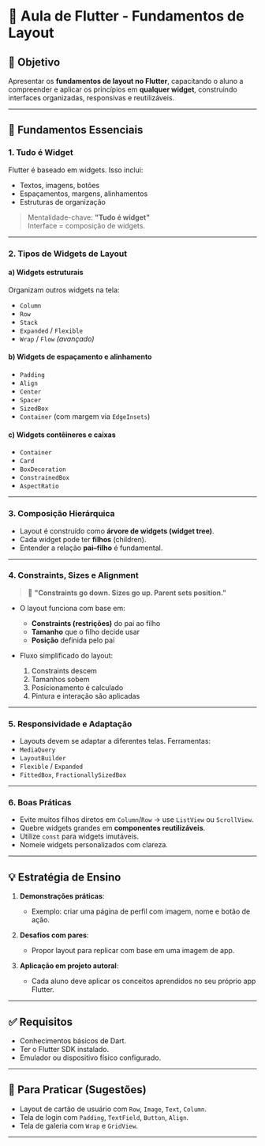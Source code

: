 # 📱 Aula de Flutter - Fundamentos de Layout

## 🎯 Objetivo
Apresentar os **fundamentos de layout no Flutter**, capacitando o aluno a compreender e aplicar os princípios em **qualquer widget**, construindo interfaces organizadas, responsivas e reutilizáveis.

---

## 🧱 Fundamentos Essenciais

### 1. Tudo é Widget
Flutter é baseado em widgets. Isso inclui:
- Textos, imagens, botões
- Espaçamentos, margens, alinhamentos
- Estruturas de organização

> Mentalidade-chave: **"Tudo é widget"**  
> Interface = composição de widgets.

---

### 2. Tipos de Widgets de Layout

#### a) **Widgets estruturais**
Organizam outros widgets na tela:
- `Column`
- `Row`
- `Stack`
- `Expanded` / `Flexible`
- `Wrap` / `Flow` *(avançado)*

#### b) **Widgets de espaçamento e alinhamento**
- `Padding`
- `Align`
- `Center`
- `Spacer`
- `SizedBox`
- `Container` (com margem via `EdgeInsets`)

#### c) **Widgets contêineres e caixas**
- `Container`
- `Card`
- `BoxDecoration`
- `ConstrainedBox`
- `AspectRatio`

---

### 3. Composição Hierárquica

- Layout é construído como **árvore de widgets (widget tree)**.
- Cada widget pode ter **filhos** (children).
- Entender a relação **pai–filho** é fundamental.

---

### 4. Constraints, Sizes e Alignment

> 📐 **"Constraints go down. Sizes go up. Parent sets position."**

- O layout funciona com base em:
  - **Constraints (restrições)** do pai ao filho
  - **Tamanho** que o filho decide usar
  - **Posição** definida pelo pai

- Fluxo simplificado do layout:
  1. Constraints descem
  2. Tamanhos sobem
  3. Posicionamento é calculado
  4. Pintura e interação são aplicadas

---

### 5. Responsividade e Adaptação

- Layouts devem se adaptar a diferentes telas.
Ferramentas:
- `MediaQuery`
- `LayoutBuilder`
- `Flexible` / `Expanded`
- `FittedBox`, `FractionallySizedBox`

---

### 6. Boas Práticas

- Evite muitos filhos diretos em `Column`/`Row` → use `ListView` ou `ScrollView`.
- Quebre widgets grandes em **componentes reutilizáveis**.
- Utilize `const` para widgets imutáveis.
- Nomeie widgets personalizados com clareza.

---

## 💡 Estratégia de Ensino

1. **Demonstrações práticas**:
   - Exemplo: criar uma página de perfil com imagem, nome e botão de ação.

2. **Desafios com pares**:
   - Propor layout para replicar com base em uma imagem de app.

3. **Aplicação em projeto autoral**:
   - Cada aluno deve aplicar os conceitos aprendidos no seu próprio app Flutter.

---

## ✅ Requisitos

- Conhecimentos básicos de Dart.
- Ter o Flutter SDK instalado.
- Emulador ou dispositivo físico configurado.

---

## 🧪 Para Praticar (Sugestões)

- Layout de cartão de usuário com `Row`, `Image`, `Text`, `Column`.
- Tela de login com `Padding`, `TextField`, `Button`, `Align`.
- Tela de galeria com `Wrap` e `GridView`.

---


